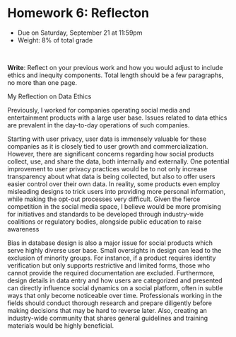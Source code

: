 # Homework 6: Reflecton

- Due on Saturday, September 21 at 11:59pm
- Weight: 8% of total grade

<br>

**Write**: Reflect on your previous work and how you would adjust to include ethics and inequity components. Total length should be a few paragraphs, no more than one page.


My Reflection on Data Ethics

Previously, I worked for companies operating social media and entertainment products with a large user base. Issues related to data ethics are prevalent in the day-to-day operations of such companies.

Starting with user privacy, user data is immensely valuable for these companies as it is closely tied to user growth and commercialization. However, there are significant concerns regarding how social products collect, use, and share the data, both internally and externally. One potential improvement to user privacy practices would be to not only increase transparency about what data is being collected, but also to offer users easier control over their own data. In reality, some products even employ misleading designs to trick users into providing more personal information, while making the opt-out processes very difficult. Given the fierce competition in the social media space, I believe would be more promising for initiatives and standards to be developed through industry-wide coalitions or regulatory bodies, alongside public education to raise awareness

Bias in database design is also a major issue for social products which serve highly diverse user base. Small oversights in design can lead to the exclusion of minority groups. For instance, if a product requires identity verification but only supports restrictive and limited forms, those who cannot provide the required documentation are excluded. Furthermore, design details in data entry and how users are categorized and presented can directly influence social dynamics on a social platform, often in subtle ways that only become noticeable over time. Professionals working in the fields should conduct thorough research and prepare diligently before making decisions that may be hard to reverse later. Also, creating an industry-wide community that shares general guidelines and training materials would be highly beneficial.
